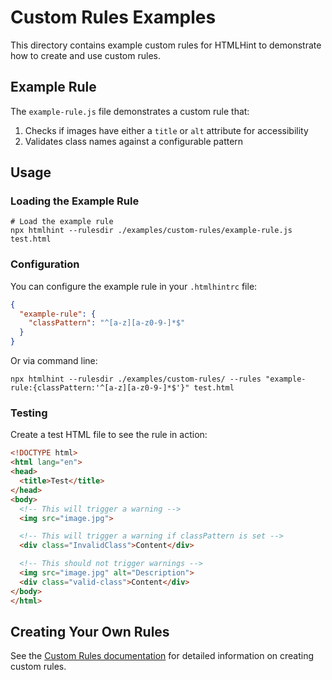 # Custom Rules Examples

This directory contains example custom rules for HTMLHint to demonstrate how to create and use custom rules.

## Example Rule

The `example-rule.js` file demonstrates a custom rule that:

1. Checks if images have either a `title` or `alt` attribute for accessibility
2. Validates class names against a configurable pattern

## Usage

### Loading the Example Rule

```shell
# Load the example rule
npx htmlhint --rulesdir ./examples/custom-rules/example-rule.js test.html
```

### Configuration

You can configure the example rule in your `.htmlhintrc` file:

```json
{
  "example-rule": {
    "classPattern": "^[a-z][a-z0-9-]*$"
  }
}
```

Or via command line:

```shell
npx htmlhint --rulesdir ./examples/custom-rules/ --rules "example-rule:{classPattern:'^[a-z][a-z0-9-]*$'}" test.html
```

### Testing

Create a test HTML file to see the rule in action:

```html
<!DOCTYPE html>
<html lang="en">
<head>
  <title>Test</title>
</head>
<body>
  <!-- This will trigger a warning -->
  <img src="image.jpg">

  <!-- This will trigger a warning if classPattern is set -->
  <div class="InvalidClass">Content</div>

  <!-- This should not trigger warnings -->
  <img src="image.jpg" alt="Description">
  <div class="valid-class">Content</div>
</body>
</html>
```

## Creating Your Own Rules

See the [Custom Rules documentation](https://htmlhint.com/docs/usage/custom-rules/) for detailed information on creating custom rules.
